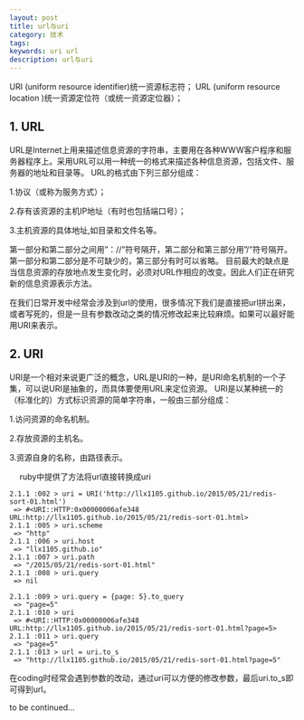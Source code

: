 ```yaml
---
layout: post
title: url与uri
category: 技术
tags:
keywords: uri url
description: url与uri
---
```


URI (uniform resource identifier)统一资源标志符；
URL (uniform resource location )统一资源定位符（或统一资源定位器）；



## 1. URL

  URL是Internet上用来描述信息资源的字符串，主要用在各种WWW客户程序和服务器程序上。采用URL可以用一种统一的格式来描述各种信息资源，包括文件、服务器的地址和目录等。
URL的格式由下列三部分组成：

 1.协议（或称为服务方式）；

 2.存有该资源的主机IP地址（有时也包括端口号）；

 3.主机资源的具体地址,如目录和文件名等。



 第一部分和第二部分之间用”：//”符号隔开，第二部分和第三部分用”/”符号隔开。第一部分和第二部分是不可缺少的，第三部分有时可以省略。
 目前最大的缺点是当信息资源的存放地点发生变化时，必须对URL作相应的改变。因此人们正在研究新的信息资源表示方法。

 在我们日常开发中经常会涉及到url的使用，很多情况下我们是直接把url拼出来，或者写死的，但是一旦有参数改动之类的情况修改起来比较麻烦。如果可以最好能用URI来表示。

## 2. URI
 URI是一个相对来说更广泛的概念，URL是URI的一种，是URI命名机制的一个子集，可以说URI是抽象的，而具体要使用URL来定位资源。
 URI是以某种统一的（标准化的）方式标识资源的简单字符串，一般由三部分组成：

 1.访问资源的命名机制。

 2.存放资源的主机名。

 3.资源自身的名称，由路径表示。

　
ruby中提供了方法将url直接转换成uri

```
2.1.1 :002 > uri = URI('http://llx1105.github.io/2015/05/21/redis-sort-01.html')
 => #<URI::HTTP:0x00000006afe348 URL:http://llx1105.github.io/2015/05/21/redis-sort-01.html> 
2.1.1 :005 > uri.scheme
 => "http" 
2.1.1 :006 > uri.host
 => "llx1105.github.io" 
2.1.1 :007 > uri.path
 => "/2015/05/21/redis-sort-01.html" 
2.1.1 :008 > uri.query
 => nil 

2.1.1 :009 > uri.query = {page: 5}.to_query
 => "page=5" 
2.1.1 :010 > uri
 => #<URI::HTTP:0x00000006afe348 URL:http://llx1105.github.io/2015/05/21/redis-sort-01.html?page=5> 
2.1.1 :011 > uri.query
 => "page=5" 
2.1.1 :013 > url = uri.to_s
 => "http://llx1105.github.io/2015/05/21/redis-sort-01.html?page=5" 
```

在coding时经常会遇到参数的改动，通过uri可以方便的修改参数，最后uri.to_s即可得到url。


to be continued...

